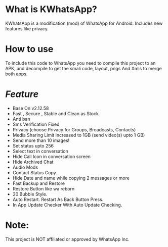 # What is KWhatsApp?
KWhatsApp is a modification (mod) of WhatsApp for Android. Includes new features like privacy.

# How to use
To include this code to WhatsApp you need to compile this project to an APK, and decompile to get the smali code, layout, pngs And Xmls to merge both apps.

# **_Feature_**
- Base On v2.12.58
- Fast , Secure , Stable and Clean as Stock
- Anti ban
- Sms Verification Fixed
- Privacy (choose Privacy for Groups, Broadcasts, Contacts)
- Media Sharing Limit Increased to 1GB (send video(s) upto 1 GB)
- Send more than 10 images!
- Set status upto 256
- Select text in conversation
- Hide Call Icon in conversation screen
- Hide Archived Chat
- Audio Mods
- Contact Status Copy
- Hide Date and name while copying 2 messages or more
- Fast Backup and Restore
- Restore Button like wa reborn
- 20 Bubble Style.
- Auto Restart. Restart As Back Button Press.
- In App Update Checker With Auto Update Checking.

# **Note**:
This project is NOT affiliated or approved by WhatsApp Inc.

